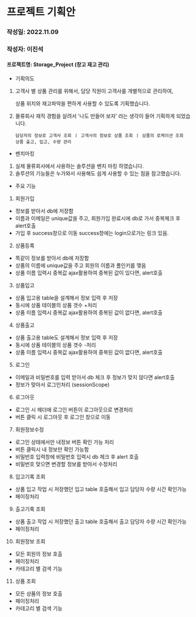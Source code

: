 # 프로젝트 기획안

### 작성일: 2022.11.09
### 작성자: 이진석


#### 프로젝트명: Storage_Project (창고 재고 관리)
- 기획의도

1. 고객사 별 상품 관리를 위해서, 담당 직원이 고객사를 개별적으로 관리하여,

   상품 위치와 재고파악을 편하게 사용할 수 있도록 기획했습니다.


2. 물류회사 재직 경험을 살려서 '나도 만들어 보자' 라는 생각이 들어 기획하게 되었습니다.





       담당자의 정보로 고객사 조회 ㅣ 고객사의 정보로 상품 조회 ㅣ 상품의 로케이션 조회 
       상품 출고, 입고, 수량 관리 

- 벤치마킹

1. 실제 물류회사에서 사용하는 솔루션을 벤치 마킹 하였습니다.
2. 솔루션의 기능들은 누가와서 사용해도 쉽게 사용할 수 있는 점을 참고했습니다.


- 주요 기능

1. 회원가입 
- 정보를 받아서 db에 저장함 
- 이름과 이메일은 unique값을 주고, 회원가입 완료시에 db로 가서 중복체크 후 alert호출
- 가입 후 success창으로 이동 success창에는 login으로가는 링크 있음.
2. 상품등록
- 똑같이 정보를 받아서 db에 저장함
- 상품의 이름에 unique값을 주고 회원의 이름과 폴인키를 맺음
- 상품 이름 입력시 중복값 ajax활용하여 중복된 값이 있다면, alert호출 
3. 상품입고 
- 상품 입고용 table을 설계해서 정보 입력 후 저장
- 동시에 상품 테이블의 상품 갯수 +처리
- 상품 이름 입력시 중복값 ajax활용하여 중복된 값이 없다면, alert호출
4. 상품출고
- 상품 출고용 table도 설계해서 정보 입력 후 저장
- 동시에 상품 테이블의 상품 갯수 -처리
- 상품 이름 입력시 중복값 ajax활용하여 중복된 값이 없다면, alert호출
5. 로그인
- 이메일과 비밀번호를 입력 받아서 db 체크 후 정보가 맞지 않다면 alert호출
- 정보가 맞아서 로그인처리 (sessionScope)
6. 로그아웃
- 로그인 시 헤더에 로그인 버튼이 로그아웃으로 변경처리 
- 버튼 클릭 시 로그아웃 후 로그인 창으로 이동 
7. 회원정보수정 
- 로그인 상태에서만 내정보 버튼 확인 가능 처리 
- 버튼 클릭시 내 정보만 확인 가능함
- 비밀번호 입력창에 비밀번호 입력시 db 체크 후 alert 호출 
- 비밀번호 맞으면 변경할 정보를 받아서 수정처리 
8. 입고기록 조회 
- 상품 입고 작업 시 저장했던 입고 table 호출해서 입고 담당자 수량 시간 확인가능
- 페이징처리 
9. 출고기록 조회
- 상품 출고 작업 시 저장했던 출고 table 호출해서 출고 담당자 수량 시간 확인가능
- 페이징처리
10. 회원정보 조회
- 모든 회원의 정보 호출 
- 페이징처리
- 카테고리 별 검색 기능 
11. 상품 조회
- 모든 상품의 정보 호출
- 페이징처리
- 카테고리 별 검색 기능



